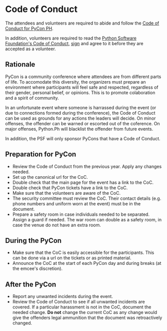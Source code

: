 # Code of Conduct
The attendees and volunteers are required to abide and follow the [Code of Conduct for PyCon PH](https://pycon.python.ph/code-of-conduct/).

In addition, volunteers are required to read the [Python Software Foundation's Code of Conduct](https://www.python.org/psf/codeofconduct/), [sign](https://docs.google.com/forms/d/1mky-a8ZQ8b9kLvE0bwURETJWHX0opO2tTBleRzcdW3g/viewform) and agree to it before they are accepted as a volunteer.

## Rationale

PyCon is a community conference where attendees are from different parts of life. To accomodate this diversity, the organizers must prepare an environment where participants will feel safe and respected, regardless of their gender, personal belief, or opinions. This is to promote colaboration and a spirit of community.

In an unfortunate event where someone is harrassed during the event (or due to connections formed during the conference), the Code of Conduct can be used as grounds for any actions the leaders will decide. On minor offenses, the offender can be warned or escorted out of the coference. On major offenses, Python.Ph will blacklist the offender from future events.

In addition, the PSF will only sponsor PyCons that have a Code of Conduct.

## Preparation for PyCon

- Review the Code of Conduct from the previous year. Apply any changes needed.
- Set up the canonical url for the CoC.
- Double check that the main page for the event has a link to the CoC.
- Double check that PyCon tickets have a link to the CoC.
- Make sure that the volunteers are aware of the CoC.
- The security committee must review the CoC. Their contact details (e.g. phone numbers and uniform worn at the event) must be in the document.
- Prepare a safety room in case individuals needed to be separated. Assign a guard if needed. The war room can double as a safety room, in case the venue do not have an extra room.

## During the PyCon

- Make sure that the CoC is easily accessible for the participants. This can be done via a url on the tickets or as printed material.
- Announce the CoC at the start of each PyCon day and during breaks (at the emcee's discretion).

## After the PyCon

- Report any unwanted incidents during the event.
- Review the Code of Conduct to see if all unwanted incidents are covered. If a particular harassment is not in the CoC, document the needed change. **Do not** change the current CoC as any change would give the offenders legal ammunition that the document was retroactively changed.

